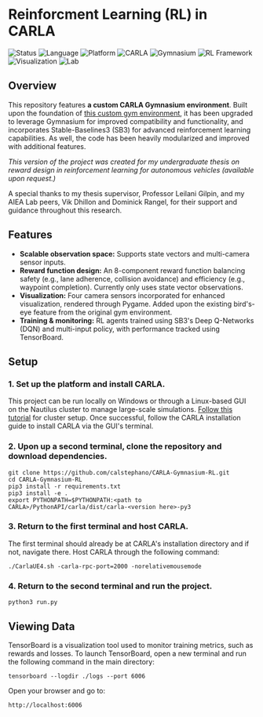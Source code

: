 # Reinforcment Learning (RL) in CARLA
![Status](https://img.shields.io/badge/Status-Thesis%20Milestone-blueviolet) ![Language](https://img.shields.io/badge/Made%20with-Python-blue?logo=python)   ![Platform](https://img.shields.io/badge/Platform-Ubuntu%20%7C%20Windows-lightgrey?logo=linux) ![CARLA](https://img.shields.io/badge/CARLA-0.9.14%2B-orange)  ![Gymnasium](https://img.shields.io/badge/Made%20with-Gymnasium-brightgreen) ![RL Framework](https://img.shields.io/badge/Stable--Baselines3-v1.7-green)  ![Visualization](https://img.shields.io/badge/Powered%20by-TensorBoard-orange?logo=tensorflow) ![Lab](https://img.shields.io/badge/Associated%20Lab-AIEA-red)

## Overview 
This repository features **a custom CARLA Gymnasium environment**. Built upon the foundation of [this custom gym environment](https://github.com/cjy1992/gym-carla.git), it has been upgraded to leverage Gymnasium for improved compatibility and functionality, and incorporates Stable-Baselines3 (SB3) for advanced reinforcement learning capabilities. As well, the code has been heavily modularized and improved with additional features.

_This version of the project was created for my undergraduate thesis on reward design in reinforcement learning for autonomous vehicles (available upon request.)_ 

A special thanks to my thesis supervisor, Professor Leilani Gilpin, and my AIEA Lab peers, Vik Dhillon and Dominick Rangel, for their support and guidance throughout this research.

## Features  
- **Scalable observation space:** Supports state vectors and multi-camera sensor inputs.  
- **Reward function design:** An 8-component reward function balancing safety (e.g., lane adherence, collision avoidance) and efficiency (e.g., waypoint completion). Currently only uses state vector observations.
- **Visualization:** Four camera sensors incorporated for enhanced visualization, rendered through Pygame. Added upon the existing bird's-eye feature from the original gym environment.
- **Training & monitoring:** RL agents trained using SB3's Deep Q-Networks (DQN) and multi-input policy, with performance tracked using TensorBoard.  

## Setup
### 1. Set up the platform and install CARLA.
This project can be run locally on Windows or through a Linux-based GUI on the Nautilus cluster to manage large-scale simulations. [Follow this tutorial](https://github.com/calstephano/Nautilus-GUI-AV-Setup) for cluster setup. Once successful, follow the CARLA installation guide to install CARLA via the GUI's terminal.

### 2. Upon up a second terminal, clone the repository and download dependencies.
```
git clone https://github.com/calstephano/CARLA-Gymnasium-RL.git
cd CARLA-Gymnasium-RL
pip3 install -r requirements.txt
pip3 install -e .
export PYTHONPATH=$PYTHONPATH:<path to CARLA>/PythonAPI/carla/dist/carla-<version here>-py3
```

### 3. Return to the first terminal and host CARLA.
The first terminal should already be at CARLA's installation directory and if not, navigate there. Host CARLA through the following command:

`./CarlaUE4.sh -carla-rpc-port=2000 -norelativemousemode`

### 4. Return to the second terminal and run the project.
`python3 run.py`

## Viewing Data
TensorBoard is a visualization tool used to monitor training metrics, such as rewards and losses. To launch TensorBoard, open a new terminal and run the following command in the main directory:

`tensorboard --logdir ./logs --port 6006`

Open your browser and go to:

`http://localhost:6006`
